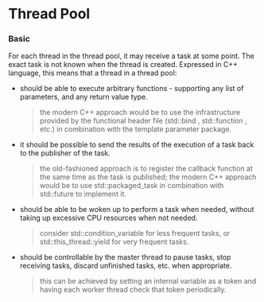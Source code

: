 # Thread Pool

### Basic

For each thread in the thread pool, it may receive a task at some point. The exact task is not known when the thread is created. Expressed in C++ language, this means that a thread in a thread pool:

- should be able to execute arbitrary functions - supporting any list of parameters, and any return value type.

    > the modern C++ approach would be to use the infrastructure provided by the functional header file (std::bind , std::function , etc.) in combination with the template parameter package.

- it should be possible to send the results of the execution of a task back to the publisher of the task.

    > the old-fashioned approach is to register the callback function at the same time as the task is published; the modern C++ approach would be to use std::packaged_task in combination with std::future to implement it.

- should be able to be woken up to perform a task when needed, without taking up excessive CPU resources when not needed.

    > consider std::condition_variable for less frequent tasks, or std::this_thread::yield for very frequent tasks.

- should be controllable by the master thread to pause tasks, stop receiving tasks, discard unfinished tasks, etc. when appropriate.

    > this can be achieved by setting an internal variable as a token and having each worker thread check that token periodically.

